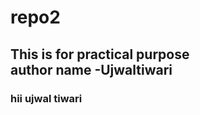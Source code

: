 # repo2

<h2>This is for practical purpose
</br>author name -Ujwaltiwari </h2>
<h3>hii ujwal tiwari </h3>



